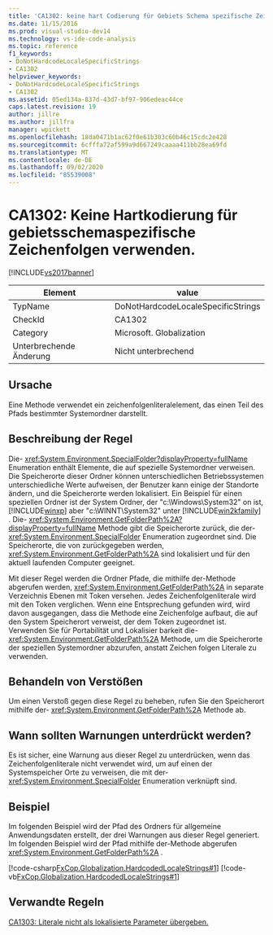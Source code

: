 ```yaml
---
title: 'CA1302: keine hart Codierung für Gebiets Schema spezifische Zeichen folgen | Microsoft-Dokumentation'
ms.date: 11/15/2016
ms.prod: visual-studio-dev14
ms.technology: vs-ide-code-analysis
ms.topic: reference
f1_keywords:
- DoNotHardcodeLocaleSpecificStrings
- CA1302
helpviewer_keywords:
- DoNotHardcodeLocaleSpecificStrings
- CA1302
ms.assetid: 05ed134a-837d-43d7-bf97-906edeac44ce
caps.latest.revision: 19
author: jillre
ms.author: jillfra
manager: wpickett
ms.openlocfilehash: 18da0471b1ac62f0e61b303c60b46c15cdc2e428
ms.sourcegitcommit: 6cfffa72af599a9d667249caaaa411bb28ea69fd
ms.translationtype: MT
ms.contentlocale: de-DE
ms.lasthandoff: 09/02/2020
ms.locfileid: "85539008"
---
```

# <a name="ca1302-do-not-hardcode-locale-specific-strings"></a>CA1302: Keine Hartkodierung für gebietsschemaspezifische Zeichenfolgen verwenden.
[!INCLUDE[vs2017banner](../includes/vs2017banner.md)]

|Element|value|
|-|-|
|TypName|DoNotHardcodeLocaleSpecificStrings|
|CheckId|CA1302|
|Category|Microsoft. Globalization|
|Unterbrechende Änderung|Nicht unterbrechend|

## <a name="cause"></a>Ursache
 Eine Methode verwendet ein zeichenfolgenliteralelement, das einen Teil des Pfads bestimmter Systemordner darstellt.

## <a name="rule-description"></a>Beschreibung der Regel
 Die- <xref:System.Environment.SpecialFolder?displayProperty=fullName> Enumeration enthält Elemente, die auf spezielle Systemordner verweisen. Die Speicherorte dieser Ordner können unterschiedlichen Betriebssystemen unterschiedliche Werte aufweisen, der Benutzer kann einige der Standorte ändern, und die Speicherorte werden lokalisiert. Ein Beispiel für einen speziellen Ordner ist der System Ordner, der "c:\Windows\System32" on ist, [!INCLUDE[winxp](../includes/winxp-md.md)] aber "c:\WINNT\System32" unter [!INCLUDE[win2kfamily](../includes/win2kfamily-md.md)] . Die- <xref:System.Environment.GetFolderPath%2A?displayProperty=fullName> Methode gibt die Speicherorte zurück, die der- <xref:System.Environment.SpecialFolder> Enumeration zugeordnet sind. Die Speicherorte, die von zurückgegeben werden, <xref:System.Environment.GetFolderPath%2A> sind lokalisiert und für den aktuell laufenden Computer geeignet.

 Mit dieser Regel werden die Ordner Pfade, die mithilfe der-Methode abgerufen werden, <xref:System.Environment.GetFolderPath%2A> in separate Verzeichnis Ebenen mit Token versehen. Jedes Zeichenfolgenliterale wird mit den Token verglichen. Wenn eine Entsprechung gefunden wird, wird davon ausgegangen, dass die Methode eine Zeichenfolge aufbaut, die auf den System Speicherort verweist, der dem Token zugeordnet ist. Verwenden Sie für Portabilität und Lokalisier barkeit die- <xref:System.Environment.GetFolderPath%2A> Methode, um die Speicherorte der speziellen Systemordner abzurufen, anstatt Zeichen folgen Literale zu verwenden.

## <a name="how-to-fix-violations"></a>Behandeln von Verstößen
 Um einen Verstoß gegen diese Regel zu beheben, rufen Sie den Speicherort mithilfe der- <xref:System.Environment.GetFolderPath%2A> Methode ab.

## <a name="when-to-suppress-warnings"></a>Wann sollten Warnungen unterdrückt werden?
 Es ist sicher, eine Warnung aus dieser Regel zu unterdrücken, wenn das Zeichenfolgenliterale nicht verwendet wird, um auf einen der Systemspeicher Orte zu verweisen, die mit der- <xref:System.Environment.SpecialFolder> Enumeration verknüpft sind.

## <a name="example"></a>Beispiel
 Im folgenden Beispiel wird der Pfad des Ordners für allgemeine Anwendungsdaten erstellt, der drei Warnungen aus dieser Regel generiert. Im folgenden Beispiel wird der Pfad mithilfe der-Methode abgerufen <xref:System.Environment.GetFolderPath%2A> .

 [!code-csharp[FxCop.Globalization.HardcodedLocaleStrings#1](../snippets/csharp/VS_Snippets_CodeAnalysis/FxCop.Globalization.HardcodedLocaleStrings/cs/FxCop.Globalization.HardcodedLocaleStrings.cs#1)]
 [!code-vb[FxCop.Globalization.HardcodedLocaleStrings#1](../snippets/visualbasic/VS_Snippets_CodeAnalysis/FxCop.Globalization.HardcodedLocaleStrings/vb/FxCop.Globalization.HardcodedLocaleStrings.vb#1)]

## <a name="related-rules"></a>Verwandte Regeln
 [CA1303: Literale nicht als lokalisierte Parameter übergeben.](../code-quality/ca1303-do-not-pass-literals-as-localized-parameters.md)
